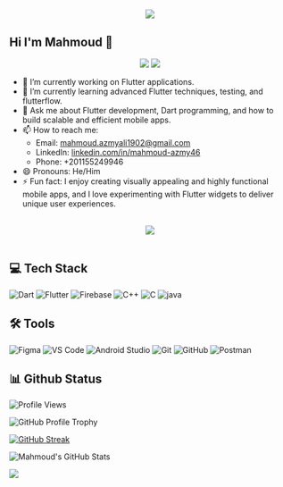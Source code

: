 <h1 align="center">
  <a href="https://git.io/typing-svg">
    <img src="https://readme-typing-svg.herokuapp.com/?lines=Hello,+There!+👋;This+is+Mahmoud+Azmy....;Nice+to+meet+you!&center=true&size=25">
  </a>
</h1>

## Hi I'm Mahmoud  👋
<p align="center">
  <a href="https://www.linkedin.com/in/mahmoud-azmy46/"><img src="https://img.shields.io/badge/linkedin-%230177B5?style=flat&logo=linkedin&logoColor=white" /></a>
  <a href="https://web.facebook.com/profile.php?id=100010202880526"><img src="https://img.shields.io/badge/Facebook-%231877F2.svg?logo=Facebook&logoColor=white" /></a>




- 🔭 I’m currently working on Flutter applications.
- 🌱 I’m currently learning advanced Flutter techniques, testing, and flutterflow.
- 💬 Ask me about Flutter development, Dart programming, and how to build scalable and efficient mobile apps.
- 📫 How to reach me:  
  - Email: [mahmoud.azmyali1902@gmail.com](mailto:mahmoud.azmyali1902@gmail.com)  
  - LinkedIn: [linkedin.com/in/mahmoud-azmy46](https://www.linkedin.com/in/mahmoud-azmy46/)  
  - Phone: +201155249946  
- 😄 Pronouns: He/Him
- ⚡ Fun fact: I enjoy creating visually appealing and highly functional mobile apps, and I love experimenting with Flutter widgets to deliver unique user experiences.



<br>
<div align="center">
    <img src="https://user-images.githubusercontent.com/73097560/115834477-dbab4500-a447-11eb-908a-139a6edaec5c.gif" />
</div>
<br>


## 💻 Tech Stack
![Dart](https://skillicons.dev/icons?i=dart&theme=dark&borderRadius=20)
![Flutter](https://skillicons.dev/icons?i=flutter&theme=dark&borderRadius=20)
![Firebase](https://skillicons.dev/icons?i=firebase&theme=dark&borderRadius=20)
![C++](https://skillicons.dev/icons?i=cpp&theme=dark&borderRadius=20)
![C](https://skillicons.dev/icons?i=c&theme=dark&borderRadius=20)
![java](https://skillicons.dev/icons?i=java&theme=dark&borderRadius=20)


## 🛠️ Tools

![Figma](https://skillicons.dev/icons?i=figma&theme=dark&borderRadius=20)
![VS Code](https://skillicons.dev/icons?i=vscode&theme=dark&borderRadius=20)
![Android Studio](https://skillicons.dev/icons?i=androidstudio&theme=dark&borderRadius=20)
![Git](https://skillicons.dev/icons?i=git&theme=dark&borderRadius=20)
![GitHub](https://skillicons.dev/icons?i=github&theme=dark&borderRadius=20)
![Postman](https://skillicons.dev/icons?i=postman&theme=dark&borderRadius=20)

## 📊 Github Status 
![Profile Views](https://komarev.com/ghpvc/?username=Mahmoud-Azmy)  

![GitHub Profile Trophy](https://github-profile-trophy.vercel.app/?username=Mahmoud-Azmy&title=Repositories,Commits,PullRequest&column=-1)  

[![GitHub Streak](https://streak-stats.demolab.com?user=Mahmoud-Azmy&border_radius=7.5&theme=dark)](https://git.io/streak-stats)  

![Mahmoud's GitHub Stats](https://github-readme-stats.vercel.app/api?username=Mahmoud-Azmy&show_icons=true&theme=dark&rank_icon=percentile)  

![](https://github-readme-stats.vercel.app/api/top-langs/?username=Mahmoud-Azmy&theme=blueberry&hide_border=true&include_all_commits=false&count_private=false&layout=compact)


<!--
**Mahmoud-Azmy/Mahmoud-Azmy** is a ✨ _special_ ✨ repository because its `README.md` (this file) appears on your GitHub profile.

Here are some ideas to get you started:

- 🔭 I’m currently working on ...
- 🌱 I’m currently learning ...
- 👯 I’m looking to collaborate on ...
- 🤔 I’m looking for help with ...
- 💬 Ask me about ...
- 📫 How to reach me: ...
- 😄 Pronouns: ...
- ⚡ Fun fact: ...
-->
